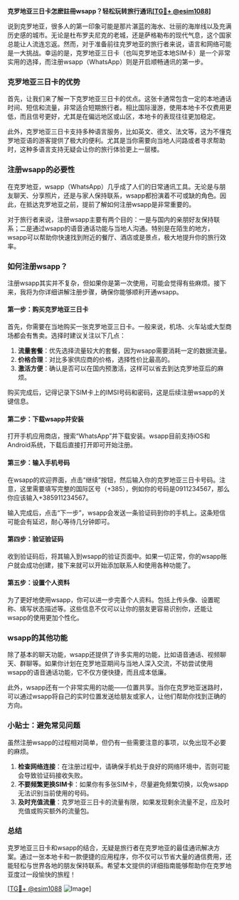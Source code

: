 **克罗地亚三日卡怎麽註冊wsapp？轻松玩转旅行通讯[[TG💪+ @esim1088](https://t.me/s/esim1088)]**

说到克罗地亚，很多人的第一印象可能是那片湛蓝的海水、壮丽的海岸线以及充满历史感的城市。无论是杜布罗夫尼克的老城，还是萨格勒布的现代气息，这个国家总能让人流连忘返。然而，对于准备前往克罗地亚的旅行者来说，语言和网络可能是一大挑战。幸运的是，克罗地亚三日卡（也叫克罗地亚本地SIM卡）是一个非常实用的选择，而注册wsapp（WhatsApp）则是开启顺畅通讯的第一步。

### 克罗地亚三日卡的优势

首先，让我们来了解一下克罗地亚三日卡的优点。这张卡通常包含一定的本地通话时间、短信和流量，非常适合短期旅行者。相比国际漫游，使用本地卡不仅费用更低，而且信号更好，尤其是在偏远地区或山区，本地卡的表现往往更加稳定。

此外，克罗地亚三日卡支持多种语言服务，比如英文、德文、法文等，这为不懂克罗地亚语的游客提供了极大的便利。尤其是当你需要向当地人问路或者寻求帮助时，这种多语言支持无疑会让你的旅行体验更上一层楼。

### 注册wsapp的必要性

在克罗地亚，wsapp（WhatsApp）几乎成了人们的日常通讯工具。无论是与朋友聊天、分享照片，还是与家人保持联系，wsapp都扮演着不可或缺的角色。因此，在抵达克罗地亚之前，提前了解如何注册wsapp是非常重要的。

对于旅行者来说，注册wsapp主要有两个目的：一是与国内的亲朋好友保持联系；二是通过wsapp的语音通话功能与当地人沟通。特别是在陌生的地方，wsapp可以帮助你快速找到附近的餐厅、酒店或是景点，极大地提升你的旅行效率。

### 如何注册wsapp？

注册wsapp其实并不复杂，但如果你是第一次使用，可能会觉得有些麻烦。接下来，我将为你详细讲解注册步骤，确保你能够顺利开通wsapp。

#### 第一步：购买克罗地亚三日卡

首先，你需要在当地购买一张克罗地亚三日卡。一般来说，机场、火车站或大型商场都会有售卖。选择时建议关注以下几点：

1. **流量套餐**：优先选择流量较大的套餐，因为wsapp需要消耗一定的数据流量。
2. **价格合理**：对比多家供应商的价格，选择性价比最高的。
3. **激活方便**：确认是否可以在国内预激活，这样可以省去到达克罗地亚后的麻烦。

购买完成后，记得记录下SIM卡上的IMSI号码和密码，这是后续注册wsapp的关键信息。

#### 第二步：下载wsapp并安装

打开手机应用商店，搜索“WhatsApp”并下载安装。wsapp目前支持iOS和Android系统，下载后直接打开即可开始注册。

#### 第三步：输入手机号码

在wsapp的欢迎界面，点击“继续”按钮，然后输入你的克罗地亚三日卡号码。注意，这里需要填写完整的国际区号（+385），例如你的号码是0911234567，那么你应该输入+385911234567。

输入完成后，点击“下一步”，wsapp会发送一条验证码到你的手机上。这条短信可能会有延迟，耐心等待几分钟即可。

#### 第四步：验证验证码

收到验证码后，将其输入到wsapp的验证页面中。如果一切正常，你的wsapp账户就会成功创建，接下来就可以开始添加联系人和使用各种功能了。

#### 第五步：设置个人资料

为了更好地使用wsapp，你可以进一步完善个人资料。包括上传头像、设置昵称、填写状态描述等。这些信息不仅可以让你的朋友更容易识别你，还能让wsapp的使用更加个性化。

### wsapp的其他功能

除了基本的聊天功能，wsapp还提供了许多实用的功能，比如语音通话、视频聊天、群聊等。如果你计划在克罗地亚期间与当地人深入交流，不妨尝试使用wsapp的语音通话功能，它不仅方便快捷，而且成本低廉。

此外，wsapp还有一个非常实用的功能——位置共享。当你在克罗地亚迷路时，可以通过wsapp将自己的实时位置发送给朋友或家人，让他们帮助你找到正确的方向。

### 小贴士：避免常见问题

虽然注册wsapp的过程相对简单，但仍有一些需要注意的事项，以免出现不必要的麻烦。

1. **检查网络连接**：在注册过程中，请确保手机处于良好的网络环境中，否则可能会导致验证码接收失败。
2. **不要频繁更换SIM卡**：如果你有多张SIM卡，尽量避免频繁切换，以免wsapp无法识别当前使用的号码。
3. **及时充值流量**：克罗地亚三日卡的流量有限，如果发现剩余流量不足，应及时充值或购买额外的流量包。

### 总结

克罗地亚三日卡和wsapp的结合，无疑是旅行者在克罗地亚的最佳通讯解决方案。通过一张本地卡和一款便捷的应用程序，你不仅可以节省大量的通信费用，还能轻松与世界各地的朋友保持联系。希望本文提供的详细指南能够帮助你在克罗地亚度过一段愉快的旅程！

[[TG💪+ @esim1088](https://t.me/s/esim1088) ![Image](https://i.postimg.cc/4NQfJmqS/Snipaste-2025-05-13-00-14-12.png)]